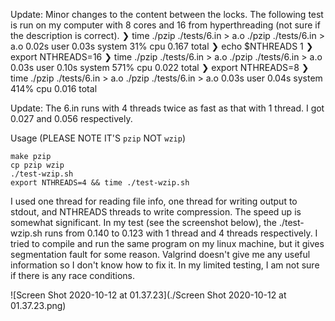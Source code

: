 Update: 
Minor changes to the content between the locks. The following test is run on my computer with 8 cores and 16 from hyperthreading (not sure if the description is correct). 
❯ time ./pzip ./tests/6.in > a.o
./pzip ./tests/6.in > a.o  0.02s user 0.03s system 31% cpu 0.167 total
❯ echo $NTHREADS
1
❯ export NTHREADS=16
❯ time ./pzip ./tests/6.in > a.o
./pzip ./tests/6.in > a.o  0.03s user 0.10s system 571% cpu 0.022 total
❯ export NTHREADS=8
❯ time ./pzip ./tests/6.in > a.o
./pzip ./tests/6.in > a.o  0.03s user 0.04s system 414% cpu 0.016 total

Update: 
The 6.in runs with 4 threads twice as fast as that with 1 thread. I got 0.027 and 0.056 respectively. 


Usage (PLEASE NOTE IT'S `pzip` NOT `wzip`)

```shell
make pzip
cp pzip wzip
./test-wzip.sh
export NTHREADS=4 && time ./test-wzip.sh
```


I used one thread for reading file info, one thread for writing output to stdout, and NTHREADS threads to write compression. The speed up is somewhat significant. In my test (see the screenshot below), the ./test-wzip.sh runs from 0.140 to 0.123 with 1 thread and 4 threads respectively. I tried to compile and run the same program on my linux machine, but it gives segmentation fault for some reason. Valgrind doesn't give me any useful information so I don't know how to fix it. In my limited testing, I am not sure if there is any race conditions. 

![Screen Shot 2020-10-12 at 01.37.23](./Screen Shot 2020-10-12 at 01.37.23.png)